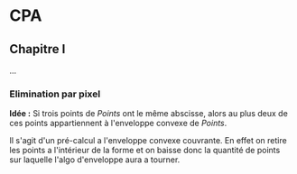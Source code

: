 # CPA

##  Chapitre I

...

### Elimination par pixel

**Idée :** Si trois points de *Points* ont le même abscisse, alors au plus deux de ces points appartiennent à l'enveloppe convexe de *Points*.

Il s'agit d'un pré-calcul a l'enveloppe convexe couvrante. En effet on retire les points a l'intérieur de la forme et on baisse donc la quantité de points sur laquelle l'algo d'enveloppe aura a tourner. 